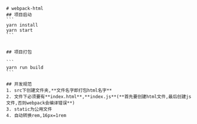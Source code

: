 	# webpack-html
	## 项目启动
	```
	yarn install
	yarn start
	```


	## 项目打包

	```
	yarn run build
	```

	## 开发规范
	1. src下创建文件夹,**文件名字即打包html名字**
	2. 文件下必须要有**index.html**,**index.js**(**首先要创建html文件,最后创建js文件,否则webpack会编译错误**)
	3. static为公用文件
	4. 自动转换rem,16px=1rem



